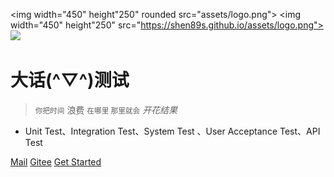 <img width="450" height"250" rounded src="assets/logo.png">
<img width="450" height"250" src="https://shen89s.github.io/assets/logo.png">
![](https://shen89s.github.io/assets/logo.png)

# 大话(**^▽^**)测试

> <small>你把时间</small> 浪费 <small>在哪里 那里就会</small><em> 开花结果 </em>

- Unit Test、Integration Test、System Test 、User Acceptance Test、API Test

[Mail](mailto:shenjb@thunisoft.com)
[Gitee](http://shen89s.gitee.io)
[Get Started](#软件测试简史)

